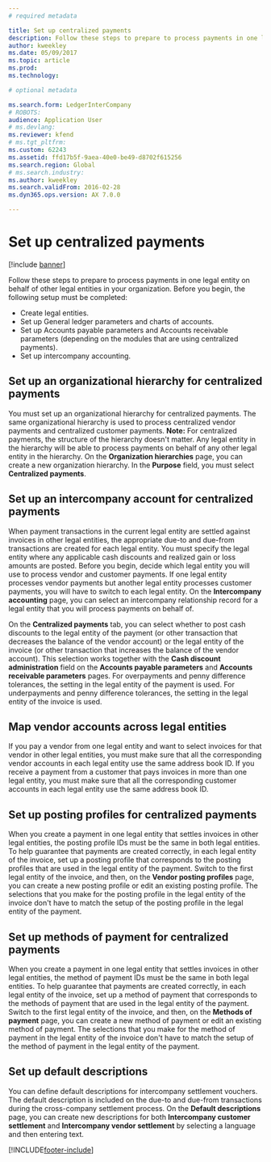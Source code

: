 ```yaml
---
# required metadata

title: Set up centralized payments
description: Follow these steps to prepare to process payments in one legal entity on behalf of other legal entities in your organization.
author: kweekley
ms.date: 05/09/2017
ms.topic: article
ms.prod: 
ms.technology: 

# optional metadata

ms.search.form: LedgerInterCompany
# ROBOTS: 
audience: Application User
# ms.devlang: 
ms.reviewer: kfend
# ms.tgt_pltfrm: 
ms.custom: 62243
ms.assetid: ffd17b5f-9aea-40e0-be49-d8702f615256
ms.search.region: Global
# ms.search.industry: 
ms.author: kweekley
ms.search.validFrom: 2016-02-28
ms.dyn365.ops.version: AX 7.0.0

---
```


# Set up centralized payments

[!include [banner](../includes/banner.md)]

Follow these steps to prepare to process payments in one legal entity on behalf of other legal entities in your organization. Before you begin, the following setup must be completed:

-   Create legal entities.
-   Set up General ledger parameters and charts of accounts.
-   Set up Accounts payable parameters and Accounts receivable parameters (depending on the modules that are using centralized payments).
-   Set up intercompany accounting.

## Set up an organizational hierarchy for centralized payments
You must set up an organizational hierarchy for centralized payments. The same organizational hierarchy is used to process centralized vendor payments and centralized customer payments. **Note:** For centralized payments, the structure of the hierarchy doesn't matter. Any legal entity in the hierarchy will be able to process payments on behalf of any other legal entity in the hierarchy. On the **Organization hierarchies** page, you can create a new organization hierarchy. In the **Purpose** field, you must select **Centralized payments**. 

## Set up an intercompany account for centralized payments
When payment transactions in the current legal entity are settled against invoices in other legal entities, the appropriate due-to and due-from transactions are created for each legal entity. You must specify the legal entity where any applicable cash discounts and realized gain or loss amounts are posted. Before you begin, decide which legal entity you will use to process vendor and customer payments. If one legal entity processes vendor payments but another legal entity processes customer payments, you will have to switch to each legal entity. On the **Intercompany accounting** page, you can select an intercompany relationship record for a legal entity that you will process payments on behalf of. 

On the **Centralized payments** tab, you can select whether to post cash discounts to the legal entity of the payment (or other transaction that decreases the balance of the vendor account) or the legal entity of the invoice (or other transaction that increases the balance of the vendor account). This selection works together with the **Cash discount administration** field on the **Accounts payable parameters** and **Accounts receivable parameters** pages. For overpayments and penny difference tolerances, the setting in the legal entity of the payment is used. For underpayments and penny difference tolerances, the setting in the legal entity of the invoice is used.

## Map vendor accounts across legal entities
If you pay a vendor from one legal entity and want to select invoices for that vendor in other legal entities, you must make sure that all the corresponding vendor accounts in each legal entity use the same address book ID. If you receive a payment from a customer that pays invoices in more than one legal entity, you must make sure that all the corresponding customer accounts in each legal entity use the same address book ID.

## Set up posting profiles for centralized payments
When you create a payment in one legal entity that settles invoices in other legal entities, the posting profile IDs must be the same in both legal entities. To help guarantee that payments are created correctly, in each legal entity of the invoice, set up a posting profile that corresponds to the posting profiles that are used in the legal entity of the payment. Switch to the first legal entity of the invoice, and then, on the **Vendor posting profiles** page, you can create a new posting profile or edit an existing posting profile. The selections that you make for the posting profile in the legal entity of the invoice don't have to match the setup of the posting profile in the legal entity of the payment.

## Set up methods of payment for centralized payments
When you create a payment in one legal entity that settles invoices in other legal entities, the method of payment IDs must be the same in both legal entities. To help guarantee that payments are created correctly, in each legal entity of the invoice, set up a method of payment that corresponds to the methods of payment that are used in the legal entity of the payment. Switch to the first legal entity of the invoice, and then, on the **Methods of payment** page, you can create a new method of payment or edit an existing method of payment. The selections that you make for the method of payment in the legal entity of the invoice don't have to match the setup of the method of payment in the legal entity of the payment.

## Set up default descriptions
You can define default descriptions for intercompany settlement vouchers. The default description is included on the due-to and due-from transactions during the cross-company settlement process. On the **Default descriptions** page, you can create new descriptions for both **Intercompany customer settlement** and **Intercompany vendor settlement** by selecting a language and then entering text.





[!INCLUDE[footer-include](../../includes/footer-banner.md)]
